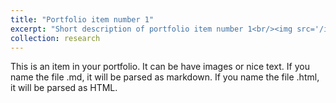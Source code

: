 ```yaml
---
title: "Portfolio item number 1"
excerpt: "Short description of portfolio item number 1<br/><img src='/images/500x300.png'>"
collection: research
---
```

This is an item in your portfolio. It can be have images or nice text. If you name the file .md, it will be parsed as markdown. If you name the file .html, it will be parsed as HTML.
